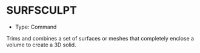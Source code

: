 # SURFSCULPT

- Type: Command

Trims and combines a set of surfaces or meshes that completely enclose a volume to create a 3D solid.
